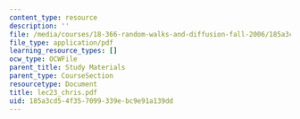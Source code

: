 ```yaml
---
content_type: resource
description: ''
file: /media/courses/18-366-random-walks-and-diffusion-fall-2006/185a3cd54f357099339ebc9e91a139dd_lec23_chris.pdf
file_type: application/pdf
learning_resource_types: []
ocw_type: OCWFile
parent_title: Study Materials
parent_type: CourseSection
resourcetype: Document
title: lec23_chris.pdf
uid: 185a3cd5-4f35-7099-339e-bc9e91a139dd
---
```

